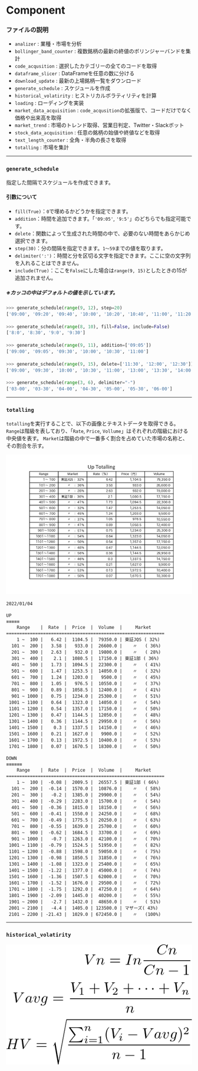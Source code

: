 # Component

### ファイルの説明

 - `analizer` : 業種・市場を分析
 - `bollinger_band_counter` : 複数銘柄の最新の終値のボリンジャーバンドを集計
 - `code_acqusition` :  選択したカテゴリーの全てのコードを取得
 - `dataframe_slicer` : DataFrameを任意の数に分ける
 - `download_update` : 最新の上場銘柄一覧をダウンロード
 - `generate_schedule` : スケジュールを作成
 - `historical_volatirity` : ヒストリカルボラティリティを計算
 - `loading` : ローディングを実装
 - `market_data_acquisition` : `code_acqusition`の拡張版で、コードだけでなく価格や出来高を取得
 - `market_trend` : 市場のトレンド取得、営業日判定、Twitter・Slackボット
 - `stock_data_acquisition` : 任意の銘柄の始値や終値などを取得
 - `text_length_counter` : 全角・半角の長さを取得
 - `totalling` : 市場を集計

***

### `generate_schedule`

指定した間隔でスケジュールを作成できます。

#### 引数について

 - `fill(True)`：`0`で埋めるかどうかを指定できます。
 - `addition`：時間を追加できます。「`'09:05'`, `'9:5'`」のどちらでも指定可能です。
 - `delete`：関数によって生成された時間の中で、必要のない時間をあらかじめ選択できます。
 - `step(30)`：分の間隔を指定できます。`1～59`までの値を取ります。
 - `delimiter(':')`：時間と分を区切る文字を指定できます。ここに空の文字列を入れることはできません。
 - `include(True)`：ここを`False`にした場合は`range(9, 15)`としたときの15が追加されません。

##### ※カッコの中はデフォルトの値を示しています。

```python
>>> generate_schedule(range(9, 12), step=20)
['09:00', '09:20', '09:40', '10:00', '10:20', '10:40', '11:00', '11:20', '11:40', '12:00']

>>> generate_schedule(range(8, 10), fill=False, include=False)
['8:0', '8:30', '9:0', '9:30']

>>> generate_schedule(range(9, 11), addition=['09:05'])
['09:00', '09:05', '09:30', '10:00', '10:30', '11:00']

>>> generate_schedule(range(9, 15), delete=['11:30', '12:00', '12:30'])
['09:00', '09:30', '10:00', '10:30', '11:00', '13:00', '13:30', '14:00', '14:30', '15:00']

>>> generate_schedule(range(3, 6), delimiter="-")
['03-00', '03-30', '04-00', '04-30', '05-00', '05-30', '06-00']
```

***

### `totalling`

`totalling`を実行することで、以下の画像とテキストデータを取得できる。
`Range`は階級を表しており、「`Rate`, `Price`, `Vollume`」はそれぞれの階級における中央値を表す。
`Market`は階級の中で一番多く割合を占めていた市場の名称と、その割合を示す。

![totalling sample image](../data/images/totalling_sample.png)

```
2022/01/04
    
UP
≡≡≡≡≡
    Range    |  Rate  |  Price  |  Volume  |     Market     
============================================================
    1 ~  100 |   6.42 |  1104.5 |  79350.0 | 東証JQS ( 32%)
  101 ~  200 |   3.58 |   933.0 |  26600.0 |    〃   ( 36%)
  201 ~  300 |   2.63 |   932.0 |  19800.0 |    〃   ( 28%)
  301 ~  400 |    2.1 |  1080.5 |  17150.0 | 東証1部 ( 36%)
  401 ~  500 |   1.73 |  1094.5 |  22300.0 |    〃   ( 41%)
  501 ~  600 |   1.47 |  1253.5 |  14050.0 |    〃   ( 32%)
  601 ~  700 |   1.24 |  1203.0 |   9500.0 |    〃   ( 45%)
  701 ~  800 |   1.05 |   976.5 |  10550.0 |    〃   ( 37%)
  801 ~  900 |   0.89 |  1058.5 |  12400.0 |    〃   ( 41%)
  901 ~ 1000 |   0.75 |  1234.0 |  25300.0 |    〃   ( 51%)
 1001 ~ 1100 |   0.64 |  1323.0 |  14050.0 |    〃   ( 54%)
 1101 ~ 1200 |   0.54 |  1357.0 |  17150.0 |    〃   ( 50%)
 1201 ~ 1300 |   0.47 |  1144.5 |  12050.0 |    〃   ( 48%)
 1301 ~ 1400 |   0.36 |  1144.5 |  29950.0 |    〃   ( 56%)
 1401 ~ 1500 |    0.3 |  1337.5 |  14150.0 |    〃   ( 46%)
 1501 ~ 1600 |   0.21 |  1627.0 |   9900.0 |    〃   ( 52%)
 1601 ~ 1700 |   0.13 |  1972.5 |  10400.0 |    〃   ( 53%)
 1701 ~ 1800 |   0.07 |  1670.5 |  18300.0 |    〃   ( 50%)

DOWN
≡≡≡≡≡≡
    Range    |  Rate  |  Price  |  Volume  |     Market     
============================================================
    1 ~  100 |  -0.08 |  2009.5 |  26557.5 | 東証1部 ( 66%)
  101 ~  200 |  -0.14 |  1570.0 |  10876.0 |    〃   ( 58%)
  201 ~  300 |   -0.2 |  1385.0 |  29900.0 |    〃   ( 54%)
  301 ~  400 |  -0.29 |  2283.0 |  15700.0 |    〃   ( 54%)
  401 ~  500 |  -0.36 |  1815.0 |  18150.0 |    〃   ( 56%)
  501 ~  600 |  -0.41 |  1550.0 |  24250.0 |    〃   ( 68%)
  601 ~  700 |  -0.49 |  1775.5 |  20250.0 |    〃   ( 63%)
  701 ~  800 |  -0.55 |  1639.0 |  25700.0 |    〃   ( 60%)
  801 ~  900 |  -0.62 |  1684.5 |  33700.0 |    〃   ( 69%)
  901 ~ 1000 |   -0.7 |  1263.0 |  42100.0 |    〃   ( 70%)
 1001 ~ 1100 |  -0.79 |  1524.5 |  51950.0 |    〃   ( 82%)
 1101 ~ 1200 |  -0.88 |  1598.0 |  59050.0 |    〃   ( 75%)
 1201 ~ 1300 |  -0.98 |  1850.5 |  31850.0 |    〃   ( 76%)
 1301 ~ 1400 |  -1.08 |  1323.0 |  25400.0 |    〃   ( 65%)
 1401 ~ 1500 |  -1.22 |  1377.0 |  45000.0 |    〃   ( 74%)
 1501 ~ 1600 |  -1.36 |  1507.5 |  62000.0 |    〃   ( 70%)
 1601 ~ 1700 |  -1.52 |  1676.0 |  29500.0 |    〃   ( 72%)
 1701 ~ 1800 |  -1.75 |  1292.0 |  47250.0 |    〃   ( 64%)
 1801 ~ 1900 |  -2.09 |  1445.0 |  40200.0 |    〃   ( 55%)
 1901 ~ 2000 |   -2.7 |  1432.0 |  48650.0 |    〃   ( 51%)
 2001 ~ 2100 |   -4.4 |  1405.0 | 123500.0 | マザーズ( 43%)
 2101 ~ 2200 | -21.43 |  1029.0 | 672450.0 |    〃   (100%)
```

***

### `historical_volatirity`

![hv](../data/images/historical_volatility.png)
